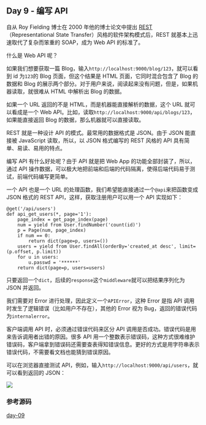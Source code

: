 ## Day 9 - 编写 API

自从 Roy Fielding 博士在 2000 年他的博士论文中提出 [REST](http://zh.wikipedia.org/wiki/REST)（Representational State Transfer）风格的软件架构模式后，REST 就基本上迅速取代了复杂而笨重的 SOAP，成为 Web API 的标准了。

什么是 Web API 呢？

如果我们想要获取一篇 Blog，输入`http://localhost:9000/blog/123`，就可以看到 id 为`123`的 Blog 页面，但这个结果是 HTML 页面，它同时混合包含了 Blog 的数据和 Blog 的展示两个部分。对于用户来说，阅读起来没有问题，但是，如果机器读取，就很难从 HTML 中解析出 Blog 的数据。

如果一个 URL 返回的不是 HTML，而是机器能直接解析的数据，这个 URL 就可以看成是一个 Web API。比如，读取`http://localhost:9000/api/blogs/123`，如果能直接返回 Blog 的数据，那么机器就可以直接读取。

REST 就是一种设计 API 的模式。最常用的数据格式是 JSON。由于 JSON 能直接被 JavaScript 读取，所以，以 JSON 格式编写的 REST 风格的 API 具有简单、易读、易用的特点。

编写 API 有什么好处呢？由于 API 就是把 Web App 的功能全部封装了，所以，通过 API 操作数据，可以极大地把前端和后端的代码隔离，使得后端代码易于测试，前端代码编写更简单。

一个 API 也是一个 URL 的处理函数，我们希望能直接通过一个`@api`来把函数变成 JSON 格式的 REST API，这样，获取注册用户可以用一个 API 实现如下：

```
@get('/api/users')
def api_get_users(*, page='1'):
    page_index = get_page_index(page)
    num = yield from User.findNumber('count(id)')
    p = Page(num, page_index)
    if num == 0:
        return dict(page=p, users=())
    users = yield from User.findAll(orderBy='created_at desc', limit=(p.offset, p.limit))
    for u in users:
        u.passwd = '******'
    return dict(page=p, users=users)
```

只要返回一个`dict`，后续的`response`这个`middleware`就可以把结果序列化为 JSON 并返回。

我们需要对 Error 进行处理，因此定义一个`APIError`，这种 Error 是指 API 调用时发生了逻辑错误（比如用户不存在），其他的 Error 视为 Bug，返回的错误代码为`internalerror`。

客户端调用 API 时，必须通过错误代码来区分 API 调用是否成功。错误代码是用来告诉调用者出错的原因。很多 API 用一个整数表示错误码，这种方式很难维护错误码，客户端拿到错误码还需要查表得知错误信息。更好的方式是用字符串表示错误代码，不需要看文档也能猜到错误原因。

可以在浏览器直接测试 API，例如，输入`http://localhost:9000/api/users`，就可以看到返回的 JSON：

![](\fig\955712165379744.png)

### 参考源码

[day-09](https://github.com/michaelliao/awesome-python3-webapp/tree/day-09)
